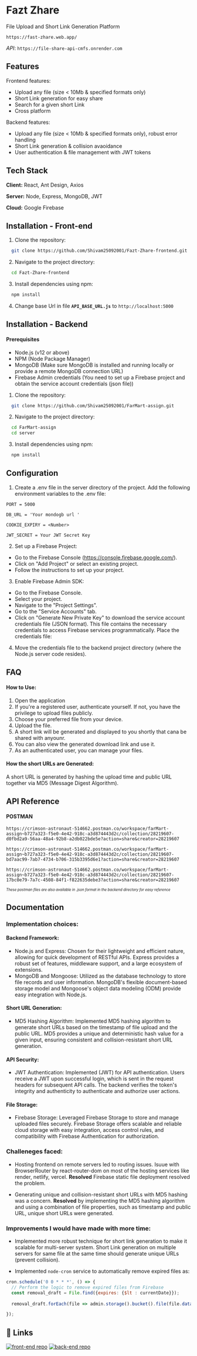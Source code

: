 
# Fazt Zhare 
File Upload and Short Link Generation Platform

```href
https://fast-zhare.web.app/
```

*API*: ```https://file-share-api-cmfs.onrender.com```




## Features

Frontend features:
- Upload any file (size < 10Mb & specified formats only) 
- Short Link generation for easy share
- Search for a given short Link
- Cross platform

Backend features:
- Upload any file (size < 10Mb & specified formats only), robust error handling
- Short Link generation & collision avaoidance
- User authentication & file management with JWT tokens




## Tech Stack

**Client:** React, Ant Design, Axios

**Server:** Node, Express, MongoDB, JWT

**Cloud:** Google Firebase





## Installation - Front-end
1. Clone the repository:
```bash
  git clone https://github.com/Shivam25092001/Fazt-Zhare-frontend.git
```

2. Navigate to the project directory:
```bash
  cd Fazt-Zhare-frontend
```

3. Install dependencies using npm:
```bash
  npm install
```

4. Change base Url in file **`API_BASE_URL.js`** to `http://localhost:5000`


## Installation - Backend

#### Prerequisites
- Node.js (v12 or above)
- NPM (Node Package Manager)
- MongoDB (Make sure MongoDB is installed and running locally or provide a remote MongoDB connection URL)
- Firebase Admin credentials (You need to set up a Firebase project and obtain the service account credentials (json file))

1. Clone the repository:
```bash
  git clone https://github.com/Shivam25092001/FarMart-assign.git
```


2. Navigate to the project directory:
```bash
  cd FarMart-assign
  cd server
```

3. Install dependencies using npm:
```bash
  npm install
```


## Configuration

1. Create a .env file in the server directory of the project.
Add the following environment variables to the .env file:

`PORT = 5000`

`DB_URL = 'Your mondogb url '`

`COOKIE_EXPIRY = <Number>`

`JWT_SECRET = Your JWT Secret Key`


2. Set up a Firebase Project:

- Go to the Firebase Console (https://console.firebase.google.com/).
- Click on "Add Project" or select an existing project.
- Follow the instructions to set up your project.

3. Enable Firebase Admin SDK:

- Go to the Firebase Console.
- Select your project.
- Navigate to the "Project Settings".
- Go to the "Service Accounts" tab.
- Click on "Generate New Private Key" to download the service account credentials file (JSON format). This file contains the necessary credentials to access Firebase services programmatically.
Place the credentials file:


4. Move the credentials file to the backend project directory (where the Node.js server code resides).




## FAQ

#### How to Use:

1. Open the application
2. If you're a registered user, authenticate yourself. If not, you have the privilege to upload files publicly.
3. Choose your preferred file from your device.
4. Upload the file.
5. A short link will be generated and displayed to you shortly that cana be shared with anyounr.
6. You can also view the generated download link and use it.
7. As an authenticated user, you can manage your files.

#### How the short URLs are Generated:

A short URL is generated by hashing the upload time and public URL together via MD5 (Message Digest Algorithm).


## API Reference

#### POSTMAN
```
https://crimson-astronaut-514662.postman.co/workspace/farMart-assign~b727a323-f5e0-4e42-918c-a3d874443d2c/collection/28219607-d0fbd2a9-56aa-48a4-92b8-a2db022bde5e?action=share&creator=28219607
```

```
https://crimson-astronaut-514662.postman.co/workspace/farMart-assign~b727a323-f5e0-4e42-918c-a3d874443d2c/collection/28219607-bd7aac99-7ab7-4734-b706-315b3395d6e1?action=share&creator=28219607
```

```
https://crimson-astronaut-514662.postman.co/workspace/farMart-assign~b727a323-f5e0-4e42-918c-a3d874443d2c/collection/28219607-17bc0e79-7a7c-4508-84f1-f822635debe3?action=share&creator=28219607
```


<sup><sub>*These postman files are also available in .json format in the backend directory for easy reference*</sub></sup>





## Documentation


### Implementation choices:
#### Backend Framework:

- Node.js and Express: Chosen for their lightweight and efficient nature, allowing for quick development of RESTful APIs. Express provides a robust set of features, middleware support, and a large ecosystem of extensions.
- MongoDB and Mongoose: Utilized as the database technology to store file records and user information. MongoDB's flexible document-based storage model and Mongoose's object data modeling (ODM) provide easy integration with Node.js.

#### Short URL Generation:

- MD5 Hashing Algorithm: Implemented MD5 hashing algorithm to generate short URLs based on the timestamp of file upload and the public URL. MD5 provides a unique and deterministic hash value for a given input, ensuring consistent and collision-resistant short URL generation.

#### API Security:

- JWT Authentication: Implemented (JWT) for API authentication. Users receive a JWT upon successful login, which is sent in the request headers for subsequent API calls. The backend verifies the token's integrity and authenticity to authenticate and authorize user actions.

#### File Storage:

- Firebase Storage: Leveraged Firebase Storage to store and manage uploaded files securely. Firebase Storage offers scalable and reliable cloud storage with easy integration, access control rules, and compatibility with Firebase Authentication for authorization.



### Challeneges faced:

- Hosting frontend on remote servers led to routing issues. Isuue with BrowserRouter by react-router-dom on most of the hosting services like render, netlify, vercel. **Resolved** Firebase static file deployment resolved the problem. 

- Generating unique and collision-resistant short URLs with MD5 hashing was a concern. **Resolved** by implementing the MD5 hashing algorithm and using a combination of file properties, such as timestamp and public URL, unique short URLs were generated. 


### Improvements I would have made with more time:
- Implemented more robust technique for short link generation to make it scalable for multi-server system. Short Link generation on multiple servers for same file at the same time should generate unique URLs (prevent collision).

- Implemented `node-cron` service to automatically remove expired files as:
```javascript
cron.schedule('0 0 * * *', () => {
  // Perform the logic to remove expired files from Firebase
  const removal_draft = File.find({expires: {$lt : currentDate}});
  
  removal_draft.forEach(file => admin.storage().bucket().file(file.data().fileName).delete());

});

```

## 🔗 Links
[![front-end repo](https://github.com/Shivam25092001/Fazt-Zhare-frontend)](https://github.com/Shivam25092001/Fazt-Zhare-frontend)
[![back-end repo](https://github.com/Shivam25092001/FarMart-assign)](https://github.com/Shivam25092001/FarMart-assign)

